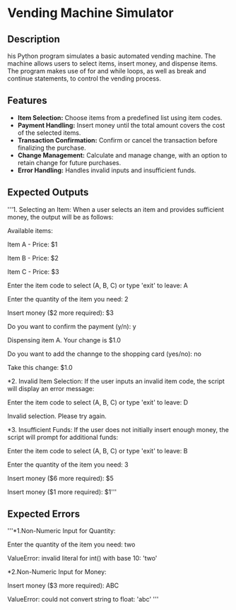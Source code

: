 # Vending Machine Simulator

## Description

his Python program simulates a basic automated vending machine. The machine allows users to select items, insert money, and dispense items. The program makes use of for and while loops, as well as break and continue statements, to control the vending process.

## Features

- **Item Selection:** Choose items from a predefined list using item codes.
- **Payment Handling:** Insert money until the total amount covers the cost of the selected items.
- **Transaction Confirmation:** Confirm or cancel the transaction before finalizing the purchase.
- **Change Management:** Calculate and manage change, with an option to retain change for future purchases.
- **Error Handling:** Handles invalid inputs and insufficient funds.

## Expected Outputs
'''1. Selecting an Item:
When a user selects an item and provides sufficient money, the output will be as follows:

Available items:

Item A - Price: $1

Item B - Price: $2

Item C - Price: $3

Enter the item code to select (A, B, C) or type 'exit' to leave: A

Enter the quantity of the item you need: 2

Insert money ($2 more required): $3

Do you want to confirm the payment (y/n): y

Dispensing item A. Your change is $1.0

Do you want to add the channge to the shopping card (yes/no): no

Take this change: $1.0

*2. Invalid Item Selection:
If the user inputs an invalid item code, the script will display an error message:

Enter the item code to select (A, B, C) or type 'exit' to leave: D

Invalid selection. Please try again.

*3. Insufficient Funds:
If the user does not initially insert enough money, the script will prompt for additional funds:

Enter the item code to select (A, B, C) or type 'exit' to leave: B

Enter the quantity of the item you need: 3

Insert money ($6 more required): $5

Insert money ($1 more required): $1'''

## Expected Errors

'''*1.Non-Numeric Input for Quantity:

Enter the quantity of the item you need: two

ValueError: invalid literal for int() with base 10: 'two'

*2.Non-Numeric Input for Money:

Insert money ($3 more required): ABC

ValueError: could not convert string to float: 'abc'
'''

